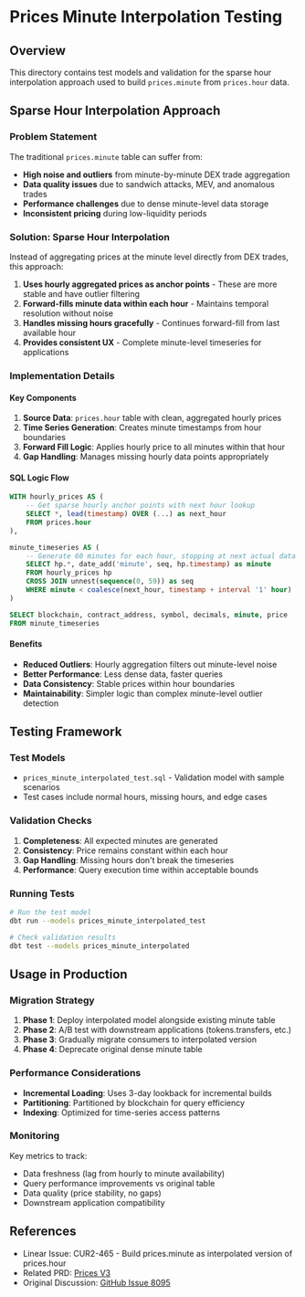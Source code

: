 # Prices Minute Interpolation Testing

## Overview

This directory contains test models and validation for the sparse hour interpolation approach used to build `prices.minute` from `prices.hour` data.

## Sparse Hour Interpolation Approach

### Problem Statement

The traditional `prices.minute` table can suffer from:
- **High noise and outliers** from minute-by-minute DEX trade aggregation
- **Data quality issues** due to sandwich attacks, MEV, and anomalous trades
- **Performance challenges** due to dense minute-level data storage
- **Inconsistent pricing** during low-liquidity periods

### Solution: Sparse Hour Interpolation

Instead of aggregating prices at the minute level directly from DEX trades, this approach:

1. **Uses hourly aggregated prices as anchor points** - These are more stable and have outlier filtering
2. **Forward-fills minute data within each hour** - Maintains temporal resolution without noise
3. **Handles missing hours gracefully** - Continues forward-fill from last available hour
4. **Provides consistent UX** - Complete minute-level timeseries for applications

### Implementation Details

#### Key Components

1. **Source Data**: `prices.hour` table with clean, aggregated hourly prices
2. **Time Series Generation**: Creates minute timestamps from hour boundaries  
3. **Forward Fill Logic**: Applies hourly price to all minutes within that hour
4. **Gap Handling**: Manages missing hourly data points appropriately

#### SQL Logic Flow

```sql
WITH hourly_prices AS (
    -- Get sparse hourly anchor points with next hour lookup
    SELECT *, lead(timestamp) OVER (...) as next_hour
    FROM prices.hour
),

minute_timeseries AS (
    -- Generate 60 minutes for each hour, stopping at next actual data point
    SELECT hp.*, date_add('minute', seq, hp.timestamp) as minute
    FROM hourly_prices hp
    CROSS JOIN unnest(sequence(0, 59)) as seq
    WHERE minute < coalesce(next_hour, timestamp + interval '1' hour)
)

SELECT blockchain, contract_address, symbol, decimals, minute, price
FROM minute_timeseries
```

#### Benefits

- **Reduced Outliers**: Hourly aggregation filters out minute-level noise
- **Better Performance**: Less dense data, faster queries  
- **Data Consistency**: Stable prices within hour boundaries
- **Maintainability**: Simpler logic than complex minute-level outlier detection

## Testing Framework

### Test Models

- `prices_minute_interpolated_test.sql` - Validation model with sample scenarios
- Test cases include normal hours, missing hours, and edge cases

### Validation Checks

1. **Completeness**: All expected minutes are generated
2. **Consistency**: Price remains constant within each hour
3. **Gap Handling**: Missing hours don't break the timeseries
4. **Performance**: Query execution time within acceptable bounds

### Running Tests

```bash
# Run the test model
dbt run --models prices_minute_interpolated_test

# Check validation results
dbt test --models prices_minute_interpolated
```

## Usage in Production

### Migration Strategy

1. **Phase 1**: Deploy interpolated model alongside existing minute table
2. **Phase 2**: A/B test with downstream applications (tokens.transfers, etc.)
3. **Phase 3**: Gradually migrate consumers to interpolated version
4. **Phase 4**: Deprecate original dense minute table

### Performance Considerations

- **Incremental Loading**: Uses 3-day lookback for incremental builds
- **Partitioning**: Partitioned by blockchain for query efficiency  
- **Indexing**: Optimized for time-series access patterns

### Monitoring

Key metrics to track:
- Data freshness (lag from hourly to minute availability)
- Query performance improvements vs original table
- Data quality (price stability, no gaps)
- Downstream application compatibility

## References

- Linear Issue: CUR2-465 - Build prices.minute as interpolated version of prices.hour
- Related PRD: [Prices V3](https://www.notion.so/duneanalytics/Prices-V3-214d8bb32548802b9559d1600570865f)
- Original Discussion: [GitHub Issue 8095](https://github.com/duneanalytics/spellbook/issues/8095)